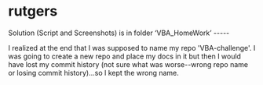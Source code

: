# rutgers



Solution (Script and Screenshots) is in folder ‘VBA_HomeWork’ -----

I realized at the end that I was supposed to name my repo 'VBA-challenge'. I was going to create a new repo and place my docs in it but then I would have lost my commit history (not sure what was worse--wrong repo name or losing commit history)...so I kept the wrong name.
